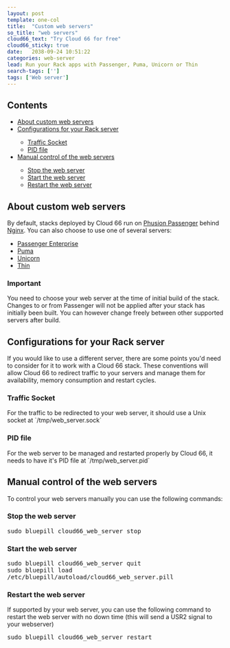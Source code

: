 ```yaml
---
layout: post
template: one-col
title:  "Custom web servers"
so_title: "web servers"
cloud66_text: "Try Cloud 66 for free"
cloud66_sticky: true
date:   2038-09-24 10:51:22
categories: web-server
lead: Run your Rack apps with Passenger, Puma, Unicorn or Thin
search-tags: ['']
tags: ['Web server']
---
```


<h2>Contents</h2>
<ul class="page-toc">
    <li>
        <a href="#about">About custom web servers</a>
    </li>
    <li>
        <a href="#config">Configurations for your Rack server</a>
    </li>
        <ul style="margin-bottom:0em">
            <li><a href="#traffic">Traffic Socket</a></li>
            <li><a href="#pid">PID file</a></li>
        </ul>        	
    <li>
        <a href="#manual">Manual control of the web servers</a>
    </li>
        <ul style="margin-bottom:0em">
            <li><a href="#stop">Stop the web server</a></li>
            <li><a href="#start">Start the web server</a></li>
            <li><a href="#restart">Restart the web server</a></li>
        </ul>        	        
</ul>

<h2 id="about">About custom web servers</h2>
By default, stacks deployed by Cloud 66 run on <a href="https://www.phusionpassenger.com/" target="_blank">Phusion Passenger</a> behind <a href="http://wiki.nginx.org/Main" target="_blank">Nginx</a>. You can also choose to use one of several servers:

- [Passenger Enterprise](/web-server/passenger-enterprise)
- [Puma](/web-server/puma-rack-server)
- [Unicorn](/web-server/unicorn-rack-server)
- [Thin](/web-server/thin-rack-server)

<div class="notice">
	<h3>Important</h3>
	<p>You need to choose your web server at the time of initial build of the stack. Changes to or from Passenger will not be applied after your stack has initially been built. You can however change freely between other supported servers after build.</p>
</div>

<h2 id="config">Configurations for your Rack server</h2>
If you would like to use a different server, there are some points you'd need to consider for it to work with a Cloud 66 stack. These conventions will allow Cloud 66 to redirect traffic to your servers and manage them for availability, memory consumption and restart cycles.

<h3 id="traffic">Traffic Socket</h3>
For the traffic to be redirected to your web server, it should use a Unix socket at `/tmp/web_server.sock`

<h3 id="pid">PID file</h3>
For the web server to be managed and restarted properly by Cloud 66, it needs to have it's PID file at `/tmp/web_server.pid`

<h2 id="manual">Manual control of the web servers</h2>
To control your web servers manually you can use the following commands:

<h3 id="stop">Stop the web server</h3>
<p>
<kbd>
	sudo bluepill cloud66&#95;web&#95;server stop
</kbd>
</p>

<h3 id="start">Start the web server</h3>
<p>
<kbd>
	sudo bluepill cloud66&#95;web&#95;server quit
</kbd><br/>
<kbd>
	sudo bluepill load /etc/bluepill/autoload/cloud66&#95;web&#95;server.pill
</kbd>
</p>

<h3 id="restart">Restart the web server</h3>
If supported by your web server, you can use the following command to restart the web server with no down time (this will send a USR2 signal to your webserver)
<p>
<kbd>
	sudo bluepill cloud66&#95;web&#95;server restart
</kbd>
</p>